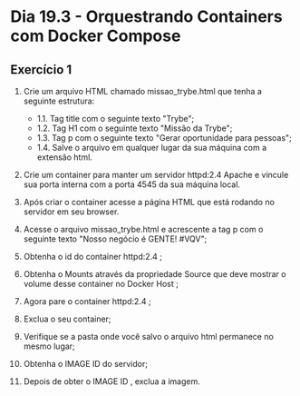 # Dia 19.3 - Orquestrando Containers com Docker Compose

## Exercício 1

1. Crie um arquivo HTML chamado missao_trybe.html que tenha a seguinte estrutura:
   - 1.1. Tag title com o seguinte texto "Trybe";
   - 1.2. Tag H1 com o seguinte texto "Missão da Trybe";
   - 1.3. Tag p com o seguinte texto "Gerar oportunidade para pessoas";
   - 1.4. Salve o arquivo em qualquer lugar da sua máquina com a extensão html.  

2. Crie um container para manter um servidor httpd:2.4 Apache e vincule sua porta interna com a porta 4545 da sua máquina local.

3. Após criar o container acesse a página HTML que está rodando no servidor em seu browser.

4. Acesse o arquivo missao_trybe.html e acrescente a tag p com o seguinte texto "Nosso negócio é GENTE! #VQV";

5. Obtenha o id do container httpd:2.4 ;

6. Obtenha o Mounts através da propriedade Source que deve mostrar o volume desse container no Docker Host ;

7. Agora pare o container httpd:2.4 ;

8. Exclua o seu container;

9. Verifique se a pasta onde você salvo o arquivo html permanece no mesmo lugar;

10. Obtenha o IMAGE ID do servidor;

11. Depois de obter o IMAGE ID , exclua a imagem.
